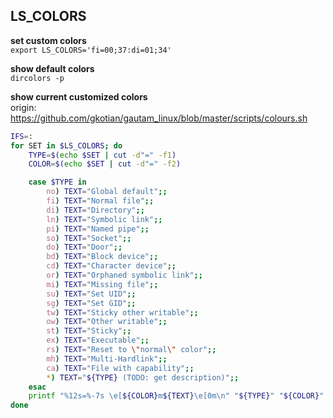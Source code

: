 LS_COLORS
---

**set custom colors**  
`export LS_COLORS='fi=00;37:di=01;34'`  

**show default colors**  
`dircolors -p`  

**show current customized colors**  
origin: https://github.com/gkotian/gautam_linux/blob/master/scripts/colours.sh  
```sh
IFS=:
for SET in $LS_COLORS; do
    TYPE=$(echo $SET | cut -d"=" -f1)
    COLOR=$(echo $SET | cut -d"=" -f2)

    case $TYPE in
        no) TEXT="Global default";;
        fi) TEXT="Normal file";;
        di) TEXT="Directory";;
        ln) TEXT="Symbolic link";;
        pi) TEXT="Named pipe";;
        so) TEXT="Socket";;
        do) TEXT="Door";;
        bd) TEXT="Block device";;
        cd) TEXT="Character device";;
        or) TEXT="Orphaned symbolic link";;
        mi) TEXT="Missing file";;
        su) TEXT="Set UID";;
        sg) TEXT="Set GID";;
        tw) TEXT="Sticky other writable";;
        ow) TEXT="Other writable";;
        st) TEXT="Sticky";;
        ex) TEXT="Executable";;
        rs) TEXT="Reset to \"normal\" color";;
        mh) TEXT="Multi-Hardlink";;
        ca) TEXT="File with capability";;
        *) TEXT="${TYPE} (TODO: get description)";;
    esac
    printf "%12s=%-7s \e[${COLOR}m${TEXT}\e[0m\n" "${TYPE}" "${COLOR}"
done
```
